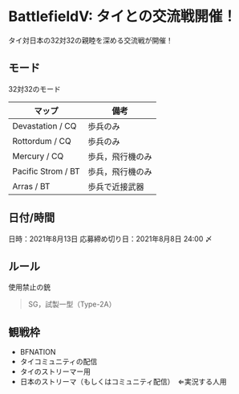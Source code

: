 # BattlefieldV: タイとの交流戦開催！

タイ対日本の32対32の親睦を深める交流戦が開催！

## モード
32対32のモード

| マップ | 備考 |
| ---- | ---- |
| Devastation / CQ | 歩兵のみ |
| Rottordum / CQ | 歩兵のみ |
| Mercury / CQ  | 歩兵，飛行機のみ |
| Pacific Strom / BT | 歩兵，飛行機のみ |
| Arras / BT | 歩兵で近接武器 |

## 日付/時間
日時：2021年8月13日
応募締め切り日：2021年8月8日 24:00 〆

## ルール
使用禁止の銃
> SG，試製一型（Type-2A）

## 観戦枠
- BFNATION
- タイコミュニティの配信
- タイのストリーマー用
- 日本のストリーマ（もしくはコミュニティ配信）　⇐実況する人用